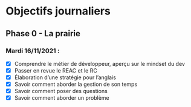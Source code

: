 # Objectifs journaliers

## Phase 0 - La prairie

### Mardi 16/11/2021 :


* [X] Comprendre le métier de développeur, aperçu sur le mindset du dev
* [X] Passer en revue le REAC et le RC
* [X] Élaboration d’une stratégie pour l’anglais
* [X] Savoir comment aborder la gestion de son temps
* [X] Savoir comment poser des questions
* [X] Savoir comment aborder un problème
